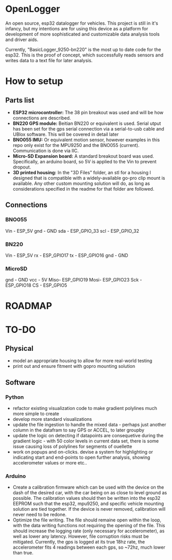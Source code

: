 # OpenLogger
An open source, esp32 datalogger for vehicles. This project is still in it's infancy, but my intentions are for using this device as a platform for development of more sophisticated and customizable data analysis tools and driver aids.

Currently, "BasicLogger_9250-bn220" is the most up to date code for the esp32. This is the proof of concept, which successfully reads sensors and writes data to a text file for later analysis.

# How to setup

## Parts list
- **ESP32 microcontroller:** The 38 pin breakout was used and will be how connections are described.
- **BN220 GPS module:** Beitian BN220 or equivalent is used. Serial utput has been set for the gps serial connection via a serial-to-usb cable and UBlox software. This will be covered in detail later
- **BNO055 IMU:** Or equivalent motion sensor, however examples in this repo only exist for the MPU9250 and the BNO055 (current). Communication is done via IIC.
- **Micro-SD Expansion board:** A standard breakout board was used. Specifically, an arduino board, so 5V is applied to the Vin to prevent dropout.
- **3D printed housing:** In the "3D Files" folder, an stl for a housing I designed that is compatible with a widely-available go-pro clip mount is available. Any other custom mounting solution will do, as long as considerations specified in the readme for that folder are followed.


## Connections

### BNO055
Vin - ESP_5V
gnd - GND
sda - ESP_GPIO_33
scl - ESP_GPIO_32

### BN220
Vin - ESP_5V
rx  - ESP_GPIO17
tx  - ESP_GPIO16
gnd - GND

### MicroSD
gnd - GND
vcc - 5V
Miso- ESP_GPIO19
Mosi- ESP_GPIO23
Sck - ESP_GPIO18
CS  - ESP_GPIO5


# ROADMAP


# TO-DO

## Physical
- model an appropriate housing to allow for more real-world testing
- print out and ensure fitment with gopro mounting solution


## Software

### Python
- refactor existing visualization code to make gradient polylines much more simple to create
- develop more standard visualizations
- update the file ingestion to handle the mixed data - perhaps just another column in the datafram to say GPS or ACCEL, to later groupby
- update the logic on detecting if datapoints are consequetive during the gradient logic - with 50 color levels in current data set, there is some issue causing loss of polylines for segments of ouellette
- work on popups and on-clicks. devise a system for highlighting or indicating start and end-points to open  further analysis, showing accelerometer values or more etc..


### Arduino
- Create a calibration firmware which can be used with the device on the dash of the desired car, with the car being on as close to level ground as possible. The calibration values should then be written into the esp32 EEPROM such that the esp32, mpu9250, and specific vehicle mounting solution are tied together. If the device is never removed, calibration will never need to be redone.
- Optimize the file writing. The file should remaine open within the loop, with the data writing functions not requiring the opening of the file. This should increase the logging rate (only necessary for accelerometer), as well as lower any latency. However, file corruption risks must be mitigated. Currently, the gps is logged at its true 18hz rate, the accelerometer fits 4 readings between each gps, so ~72hz, much lower than true. 
